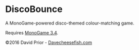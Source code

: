 # DiscoBounce
A MonoGame-powered disco-themed colour-matching game.

Requires [MonoGame 3.4](http://www.monogame.net/2015/04/29/monogame-3-4/).

©2016 David Prior - [Davecheesefish.com](http://davecheesefish.com)